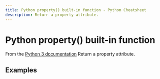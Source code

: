 ```yaml
---
title: Python property() built-in function - Python Cheatsheet
description: Return a property attribute.
---
```


# Python property() built-in function

<base-disclaimer>
  <base-disclaimer-title>
    From the <a target="_blank" href="https://docs.python.org/3/library/functions.html#property">Python 3 documentation</a>
  </base-disclaimer-title>
  <base-disclaimer-content>
   Return a property attribute.
  </base-disclaimer-content>
</base-disclaimer>

## Examples

<!-- remove this tag to start editing this page -->
<empty-section />
<!-- remove this tag to start editing this page -->
